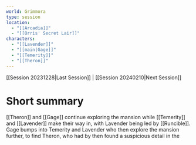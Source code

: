 ```yaml
---
world: Grimmora
type: session
location:
  - "[[Arcadia]]"
  - "[[Orris' Secret Lair]]"
characters:
  - "[[Lavender]]"
  - "[[main|Gage]]"
  - "[[Temerity]]"
  - "[[Theron]]"
---
```

 [[Session 20231228|Last Session]] | [[Session 20240210|Next Session]]
# Short summary
[[Theron]] and [[Gage]] continue exploring the mansion while [[Temerity]] and [[Lavender]] make their way in, with Lavender being led by [[Runcible]]. Gage bumps into Temerity and Lavender who then explore the mansion further, to find Theron, who had by then found a suspicious detail in the 